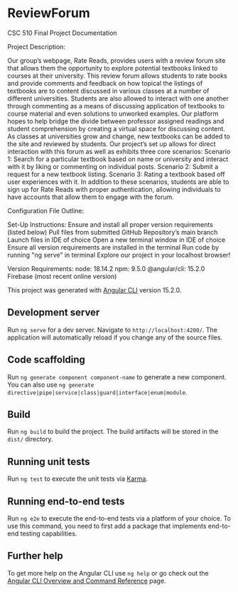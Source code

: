 # ReviewForum

CSC 510 Final Project Documentation

Project Description:

Our group’s webpage, Rate Reads, provides users with a review forum site that allows them the opportunity to explore potential textbooks linked to courses at their university. This review forum allows students to rate books and provide comments and feedback on how topical the listings of textbooks are to content discussed in various classes at a number of different universities. Students are also allowed to interact with one another through commenting as a means of discussing application of textbooks to course material and even solutions to unworked examples. Our platform hopes to help bridge the divide between professor assigned readings and student comprehension by creating a virtual space for discussing content. As classes at universities grow and change, new textbooks can be added to the site and reviewed by students. Our project’s set up allows for direct interaction with this forum as well as exhibits three core scenarios: 
Scenario 1: Search for a particular textbook based on name or university and interact with it by liking or commenting on individual posts. 
Scenario 2: Submit a request for a new textbook listing. 
Scenario 3: Rating a textbook based off user experiences with it. 
In addition to these scenarios, students are able to sign up for Rate Reads with proper authentication, allowing individuals to have accounts that allow them to engage with the forum. 


Configuration File Outline:

Set-Up Instructions: 
Ensure and install all proper version requirements (listed below)
Pull files from submitted GitHub Repository’s main branch
Launch files in IDE of choice
Open a new terminal window in IDE of choice
Ensure all version requirements are installed in the terminal 
Run code by running "ng serve" in terminal 
Explore our project in your localhost browser! 

Version Requirements:
node: 18.14.2
npm: 9.5.0
@angular/cli: 15.2.0
Firebase (most recent online version)

This project was generated with [Angular CLI](https://github.com/angular/angular-cli) version 15.2.0.

## Development server

Run `ng serve` for a dev server. Navigate to `http://localhost:4200/`. The application will automatically reload if you change any of the source files.

## Code scaffolding

Run `ng generate component component-name` to generate a new component. You can also use `ng generate directive|pipe|service|class|guard|interface|enum|module`.

## Build

Run `ng build` to build the project. The build artifacts will be stored in the `dist/` directory.

## Running unit tests

Run `ng test` to execute the unit tests via [Karma](https://karma-runner.github.io).

## Running end-to-end tests

Run `ng e2e` to execute the end-to-end tests via a platform of your choice. To use this command, you need to first add a package that implements end-to-end testing capabilities.

## Further help

To get more help on the Angular CLI use `ng help` or go check out the [Angular CLI Overview and Command Reference](https://angular.io/cli) page.







